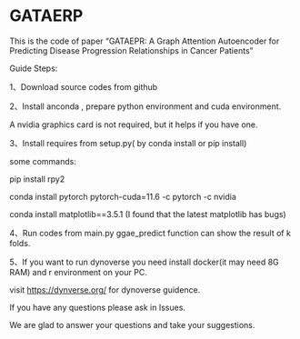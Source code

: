 # GATAERP
This is the  code of paper “GATAEPR: A Graph Attention Autoencoder for Predicting Disease Progression Relationships in Cancer Patients”

Guide Steps:

1、Download source codes from github

2、Install anconda , prepare python environment and cuda environment. 

A nvidia graphics card is not required, but it helps if you have one.

3、Install requires from setup.py( by conda install or pip install)

some commands:

  pip install rpy2
  
  conda install pytorch pytorch-cuda=11.6 -c pytorch -c nvidia
  
  conda install matplotlib==3.5.1 (I found that the latest matplotlib has bugs)
  
4、Run codes from main.py  ggae_predict function can show the result of k folds.

5、If you want to run dynoverse you need install docker(it may need 8G RAM) and r environment on your PC.

visit  https://dynverse.org/ for dynoverse guidence.

If you have any questions please ask in Issues.

We are glad to answer your questions and take your suggestions.

